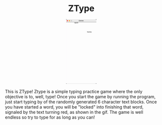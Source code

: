 <h1 align="center">ZType</h1>

<p align="center"> <img src="Ztype.gif" width=20% alt="Ztype"> </p>

This is ZType! Ztype is a simple typing practice game where the only objective is to, well, type! Once you start the game by running the program, just start typing by of the randomly generated 6 character text blocks. Once you have started a word, you will be "locked" into finishing that word, signaled by the text turning red, as shown in the gif. The game is well endless so try to type for as long as you can! 
